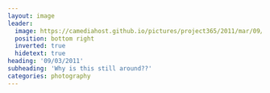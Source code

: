 ```yaml
---
layout: image
leader:
  image: https://camediahost.github.io/pictures/project365/2011/mar/09/090311.jpg
  position: bottom right
  inverted: true
  hidetext: true
heading: '09/03/2011'
subheading: 'Why is this still around??'
categories: photography
---
```

